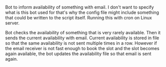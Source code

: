 Bot to inform availability of something with email. I don't want to specify what is this bot used for that's why the config file might include something that could be written to the script itself. Running this with cron on Linux server.

Bot checks the availability of something that is very rarely available. Then it sends the current availability with email. Current availability is stored in file so that the same availability is not sent multiple times in a row. However if the email receiver is not fast enough to book the slot and the slot becomes again available, the bot updates the availability file so that email is sent again.
